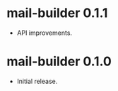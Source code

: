 mail-builder 0.1.1
================================
- API improvements.

mail-builder 0.1.0
================================
- Initial release.
